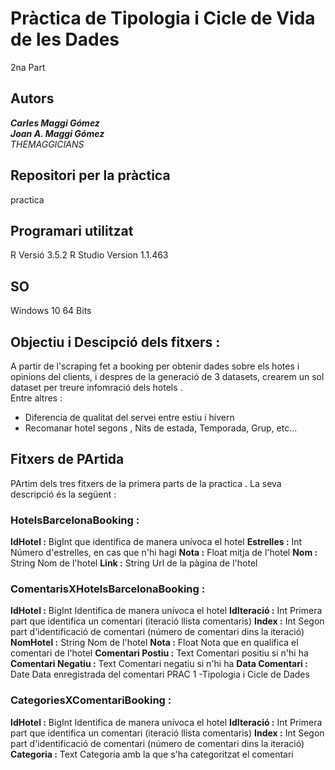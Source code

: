 # Pràctica de Tipologia i Cicle de Vida de les Dades
2na Part
## Autors
***Carles Maggi Gómez***   
***Joan A. Maggi Gómez***  
*THEMAGGICIANS* 
## Repositori per la  pràctica
practica 
## Programari utilitzat
R
Versió 3.5.2
R Studio
Version 1.1.463

## SO
Windows 10 64 Bits

## Objectiu i Descipció dels fitxers :

A partir de l'scraping fet a booking per obtenir dades sobre els hotes i opinions del clients, i despres de la generació de 3 datasets, crearem un sol dataset per treure infomració dels hotels .  
Entre altres :  
- Diferencia de qualitat del servei entre estiu i hivern
- Recomanar hotel segons , Nits de estada, Temporada, Grup, etc...
 
## Fitxers de PArtida

PArtim dels tres fitxers de la primera parts de la practica . La seva descripció és la següent :
### HotelsBarcelonaBooking :

**IdHotel :** BigInt que identifica de manera unívoca el hotel 
**Estrelles :** Int Número d'estrelles, en cas que n'hi hagi 
**Nota :** Float mitja de l'hotel 
**Nom :** String Nom de l'hotel 
**Link :** String Url de la pàgina de l'hotel 

### ComentarisXHotelsBarcelonaBooking :

**IdHotel :** BigInt Identifica de manera unívoca el hotel 
**IdIteració :** Int Primera part que identifica un comentari (iteració llista comentaris) 
**Index :** Int Segon part d'identificació de comentari (número de comentari dins la iteració) 
**NomHotel :** String Nom de l'hotel 
**Nota :** Float Nota que en qualifica el comentari de l'hotel 
**Comentari Postiu :** Text Comentari positiu si n'hi ha 
**Comentari Negatiu :** Text Comentari negatiu si n'hi ha 
**Data Comentari :** Date Data enregistrada del comentari PRAC 1 -Tipologia i Cicle de Dades 

### CategoriesXComentariBooking :

**IdHotel :** BigInt Identifica de manera unívoca el hotel 
**IdIteració :** Int Primera part que identifica un comentari (iteració llista comentaris) 
**Index :** Int Segon part d'identificació de comentari (número de comentari dins la iteració) 
**Categoria :** Text Categoria amb la que s'ha categoritzat el comentari
